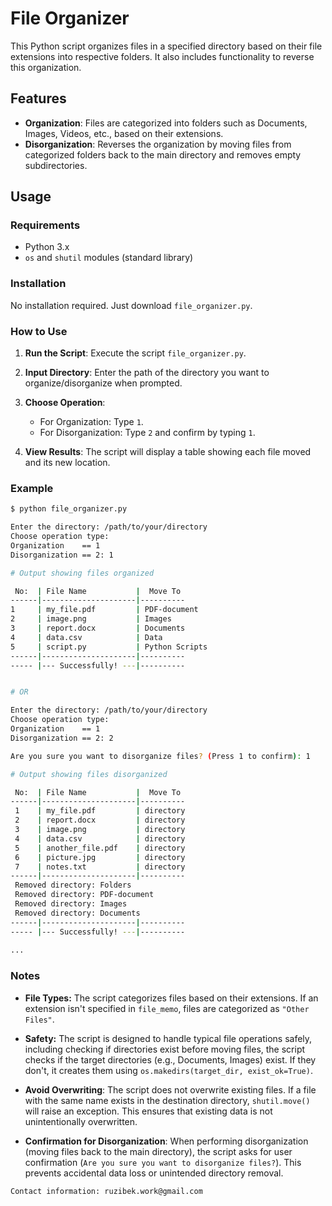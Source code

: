 # File Organizer

This Python script organizes files in a specified directory based on their file extensions into respective folders. It also includes functionality to reverse this organization.

## Features

- **Organization**: Files are categorized into folders such as Documents, Images, Videos, etc., based on their extensions.
- **Disorganization**: Reverses the organization by moving files from categorized folders back to the main directory and removes empty subdirectories.

## Usage

### Requirements

- Python 3.x
- `os` and `shutil` modules (standard library)

### Installation

No installation required. Just download `file_organizer.py`.

### How to Use

1. **Run the Script**: Execute the script `file_organizer.py`.
   
2. **Input Directory**: Enter the path of the directory you want to organize/disorganize when prompted.

3. **Choose Operation**:
   - For Organization: Type `1`.
   - For Disorganization: Type `2` and confirm by typing `1`.

4. **View Results**: The script will display a table showing each file moved and its new location.

### Example

```bash
$ python file_organizer.py

Enter the directory: /path/to/your/directory
Choose operation type:
Organization    == 1
Disorganization == 2: 1

# Output showing files organized

 No:  | File Name           |  Move To
------|---------------------|----------
1     | my_file.pdf         | PDF-document
2     | image.png           | Images
3     | report.docx         | Documents
4     | data.csv            | Data
5     | script.py           | Python Scripts
------|---------------------|----------
----- |--- Successfully! ---|----------


# OR

Enter the directory: /path/to/your/directory
Choose operation type:
Organization    == 1
Disorganization == 2: 2

Are you sure you want to disorganize files? (Press 1 to confirm): 1

# Output showing files disorganized

 No:  | File Name           |  Move To
------|---------------------|----------
 1    | my_file.pdf         | directory
 2    | report.docx         | directory
 3    | image.png           | directory
 4    | data.csv            | directory
 5    | another_file.pdf    | directory
 6    | picture.jpg         | directory
 7    | notes.txt           | directory
------|---------------------|----------
 Removed directory: Folders
 Removed directory: PDF-document
 Removed directory: Images
 Removed directory: Documents
------|---------------------|----------
----- |--- Successfully! ---|----------
 
...
```

### Notes
 - **File Types:** The script categorizes files based on their extensions. If an extension isn't specified in `file_memo`, files are categorized as `"Other Files"`.
 - **Safety:** The script is designed to handle typical file operations safely, including checking if directories exist before moving files, the script checks if the target directories (e.g., Documents, Images) exist. If they don't, it creates them using `os.makedirs(target_dir, exist_ok=True)`.


- **Avoid Overwriting**: The script does not overwrite existing files. If a file with the same name exists in the destination directory, `shutil.move()` will raise an exception. This ensures that existing data is not unintentionally overwritten.


- **Confirmation for Disorganization**: When performing disorganization (moving files back to the main directory), the script asks for user confirmation (`Are you sure you want to disorganize files?`). This prevents accidental data loss or unintended directory removal.



`Contact information: ruzibek.work@gmail.com`
